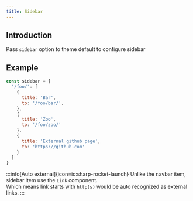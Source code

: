 ```yaml
---
title: Sidebar
---
```


## Introduction

Pass `sidebar` option to theme default to configure sidebar

## Example

```js
const sidebar = {
  '/foo/': [
    {
      title: 'Bar',
      to: '/foo/bar/',
    },
    {
      title: 'Zoo',
      to: '/foo/zoo/'
    },
    {
      title: 'External github page',
      to: 'https://github.com'
    }
  ]
}
```

:::info[Auto external]{icon=ic:sharp-rocket-launch}
Unlike the navbar item, sidebar item use the `Link` component.  
Which means link starts with `http(s)` would be auto recognized as external links.
:::
